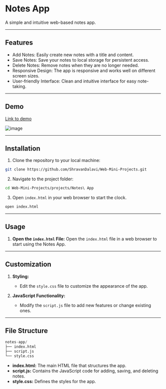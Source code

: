 # Notes App
A simple and intuitive web-based notes app.

---

## Features
- Add Notes: Easily create new notes with a title and content.
- Save Notes: Save your notes to local storage for persistent access.
- Delete Notes: Remove notes when they are no longer needed.
- Responsive Design: The app is responsive and works well on different screen sizes.
- User-friendly Interface: Clean and intuitive interface for easy note-taking.
___
## Demo
[Link to demo](https://codepen.io/Shravan-Dalavi/pen/oNrWLKZ)

![image](https://github.com/user-attachments/assets/96b6dd8a-603e-4a96-9c3c-5011869bcb38)

--- 
## Installation

1. Clone the repository to your local machine:
```bash
git clone https://github.com/ShravanDalavi/Web-Mini-Projects.git
```
2. Navigate to the project folder:
```bash
cd Web-Mini-Projects/projects/Notes\ App
```
3. Open `index.html` in your web browser to start the clock.
```bash
open index.html
```
---
## Usage
1. **Open the `index.html` File:**
    Open the `index.html` file in a web browser to start using the Notes App.
---
## Customization
1. **Styling:**
    - Edit the `style.css` file to customize the appearance of the app.

2. **JavaScript Functionality:**
    - Modify the `script.js` file to add new features or change existing ones.
---
## File Structure
```s
notes-app/
├── index.html
├── script.js
└── style.css
```
- **index.html:** The main HTML file that structures the app.
- **script.js:** Contains the JavaScript code for adding, saving, and deleting notes.
- **style.css:** Defines the styles for the app.
